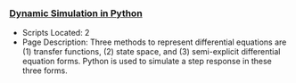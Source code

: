 ### [Dynamic Simulation in Python](https://www.apmonitor.com/pdc/index.php/Main/ModelSimulation)
- Scripts Located: 2
- Page Description: Three methods to represent differential equations are (1) transfer functions, (2) state space, and (3) semi-explicit differential equation forms. Python is used to simulate a step response in these three forms.
